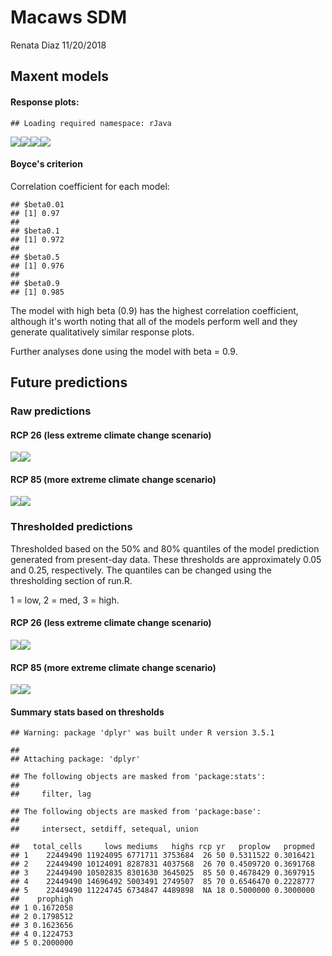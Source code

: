 Macaws SDM
================
Renata Diaz
11/20/2018

Maxent models
-------------

#### Response plots:

    ## Loading required namespace: rJava

![](report_files/figure-markdown_github/load%20maxent%20models-1.png)![](report_files/figure-markdown_github/load%20maxent%20models-2.png)![](report_files/figure-markdown_github/load%20maxent%20models-3.png)![](report_files/figure-markdown_github/load%20maxent%20models-4.png)

#### Boyce's criterion

Correlation coefficient for each model:

    ## $beta0.01
    ## [1] 0.97
    ## 
    ## $beta0.1
    ## [1] 0.972
    ## 
    ## $beta0.5
    ## [1] 0.976
    ## 
    ## $beta0.9
    ## [1] 0.985

The model with high beta (0.9) has the highest correlation coefficient, although it's worth noting that all of the models perform well and they generate qualitatively similar response plots.

Further analyses done using the model with beta = 0.9.

Future predictions
------------------

### Raw predictions

#### RCP 26 (less extreme climate change scenario)

![](report_files/figure-markdown_github/load%20RCP%2026s%20raw-1.png)![](report_files/figure-markdown_github/load%20RCP%2026s%20raw-2.png)

#### RCP 85 (more extreme climate change scenario)

![](report_files/figure-markdown_github/load%20RCP%2085s%20raw-1.png)![](report_files/figure-markdown_github/load%20RCP%2085s%20raw-2.png)

### Thresholded predictions

Thresholded based on the 50% and 80% quantiles of the model prediction generated from present-day data. These thresholds are approximately 0.05 and 0.25, respectively. The quantiles can be changed using the thresholding section of run.R.

1 = low, 2 = med, 3 = high.

#### RCP 26 (less extreme climate change scenario)

![](report_files/figure-markdown_github/load%20RCP%2026s%20thresholded-1.png)![](report_files/figure-markdown_github/load%20RCP%2026s%20thresholded-2.png)

#### RCP 85 (more extreme climate change scenario)

![](report_files/figure-markdown_github/load%20RCP%2085s%20thresholded-1.png)![](report_files/figure-markdown_github/load%20RCP%2085s%20thresholded-2.png)

#### Summary stats based on thresholds

    ## Warning: package 'dplyr' was built under R version 3.5.1

    ## 
    ## Attaching package: 'dplyr'

    ## The following objects are masked from 'package:stats':
    ## 
    ##     filter, lag

    ## The following objects are masked from 'package:base':
    ## 
    ##     intersect, setdiff, setequal, union

    ##   total_cells     lows mediums   highs rcp yr   proplow   propmed
    ## 1    22449490 11924095 6771711 3753684  26 50 0.5311522 0.3016421
    ## 2    22449490 10124091 8287831 4037568  26 70 0.4509720 0.3691768
    ## 3    22449490 10502835 8301630 3645025  85 50 0.4678429 0.3697915
    ## 4    22449490 14696492 5003491 2749507  85 70 0.6546470 0.2228777
    ## 5    22449490 11224745 6734847 4489898  NA 18 0.5000000 0.3000000
    ##    prophigh
    ## 1 0.1672058
    ## 2 0.1798512
    ## 3 0.1623656
    ## 4 0.1224753
    ## 5 0.2000000
